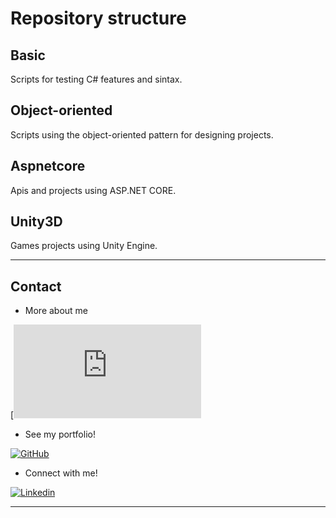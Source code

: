 # Repository structure

## Basic
Scripts for testing C# features and sintax.

## Object-oriented
Scripts using the object-oriented pattern for designing projects.

## Aspnetcore
Apis and projects using ASP.NET CORE.

## Unity3D
Games projects using Unity Engine.

---

## Contact

- More about me

[![About me](https://github.com/sabrinabm94/about/blob/main/ABOUT.md)

- See my portfolio!

[![GitHub](https://img.shields.io/badge/GitHub-181717?style=for-the-badge&logo=github&logoColor=white)](https://bit.ly/3Q7O3Z7)

- Connect with me!

[![Linkedin](https://img.shields.io/badge/LinkedIn-0077B5?style=for-the-badge&logo=linkedin&logoColor=white)](https://www.linkedin.com/in/sabrinabm94/?locale=en_US)

---

